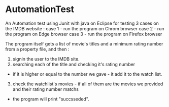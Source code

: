 # AutomationTest
An Automation test using Junit with java on Eclipse for testing 3 cases on the IMDB website : 
case 1 - run the program on Chrom browser
case 2 - run the program on Edge browser
case 3 - run the program on Firefox browser

The program itself gets a list of movie's titles and a minimum rating number from a property file, and then :
1) signin the user to the IMDB site.
2) searching each of the title and checking it's rating number 
- if it is higher or equal to the number we gave - it add it to the watch list.
3) check the watchlist's movies -  if all of them are the movies we provided and their rating number matchs
- the program will print "succsseded".


